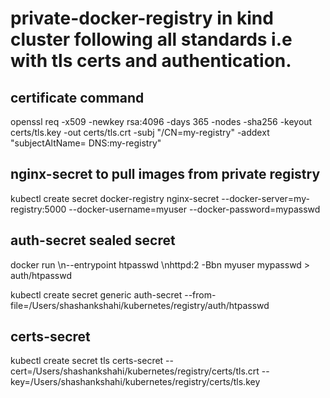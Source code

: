 # private-docker-registry in kind cluster following all standards i.e with tls certs and authentication.

## certificate command
openssl req -x509 -newkey rsa:4096 -days 365 -nodes -sha256 -keyout certs/tls.key -out certs/tls.crt -subj "/CN=my-registry" -addext "subjectAltName= DNS:my-registry"

## nginx-secret to pull images from private registry
kubectl create secret docker-registry nginx-secret --docker-server=my-registry:5000 --docker-username=myuser --docker-password=mypasswd

## auth-secret sealed secret
docker run \\n--entrypoint htpasswd \\nhttpd:2 -Bbn myuser mypasswd > auth/htpasswd

kubectl create secret generic auth-secret --from-file=/Users/shashankshahi/kubernetes/registry/auth/htpasswd

## certs-secret

kubectl create secret tls certs-secret --cert=/Users/shashankshahi/kubernetes/registry/certs/tls.crt --key=/Users/shashankshahi/kubernetes/registry/certs/tls.key
